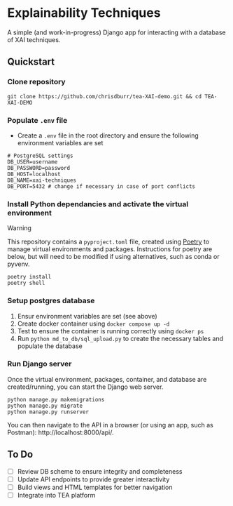 # Explainability Techniques

A simple (and work-in-progress) Django app for interacting with a database of XAI techniques. 

## Quickstart

### Clone repository

```shell
git clone https://github.com/chrisdburr/tea-XAI-demo.git && cd TEA-XAI-DEMO
```

### Populate `.env` file

- Create a `.env` file in the root directory and ensure the following environment variables are set

```.env
# PostgreSQL settings
DB_USER=username
DB_PASSWORD=password
DB_HOST=localhost
DB_NAME=xai-techniques
DB_PORT=5432 # change if necessary in case of port conflicts
```

### Install Python dependancies and activate the virtual environment

> [!WARNING]  
> This repository contains a `pyproject.toml` file, created using [Poetry](https://python-poetry.org/docs/#installation) to manage virtual environments and packages. Instructions for poetry are below, but will need to be modified if using alternatives, such as conda or pyvenv.

```shell
poetry install
poetry shell
```

### Setup postgres database

1. Ensur environment variables are set (see above)
2. Create docker container using `docker compose up -d`
3. Test to ensure the container is running correctly using `docker ps`
4. Run `python md_to_db/sql_upload.py` to create the necessary tables and populate the database

### Run Django server

Once the virtual environment, packages, container, and database are created/running, you can start the Django web server.

```shell
python manage.py makemigrations
python manage.py migrate
python manage.py runserver
```

You can then navigate to the API in a browser (or using an app, such as Postman): http://localhost:8000/api/.

## To Do

- [ ] Review DB scheme to ensure integrity and completeness 
- [ ] Update API endpoints to provide greater interactivity
- [ ] Build views and HTML templates for better navigation
- [ ] Integrate into TEA platform